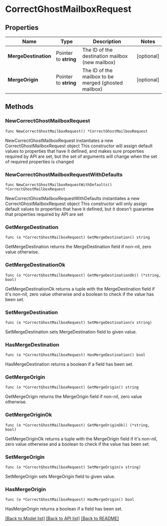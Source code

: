 # CorrectGhostMailboxRequest

## Properties

Name | Type | Description | Notes
------------ | ------------- | ------------- | -------------
**MergeDestination** | Pointer to **string** | The ID of the destination mailbox (new mailbox) | [optional] 
**MergeOrigin** | Pointer to **string** | The ID of the mailbox to be merged (ghosted mailbox) | [optional] 

## Methods

### NewCorrectGhostMailboxRequest

`func NewCorrectGhostMailboxRequest() *CorrectGhostMailboxRequest`

NewCorrectGhostMailboxRequest instantiates a new CorrectGhostMailboxRequest object
This constructor will assign default values to properties that have it defined,
and makes sure properties required by API are set, but the set of arguments
will change when the set of required properties is changed

### NewCorrectGhostMailboxRequestWithDefaults

`func NewCorrectGhostMailboxRequestWithDefaults() *CorrectGhostMailboxRequest`

NewCorrectGhostMailboxRequestWithDefaults instantiates a new CorrectGhostMailboxRequest object
This constructor will only assign default values to properties that have it defined,
but it doesn't guarantee that properties required by API are set

### GetMergeDestination

`func (o *CorrectGhostMailboxRequest) GetMergeDestination() string`

GetMergeDestination returns the MergeDestination field if non-nil, zero value otherwise.

### GetMergeDestinationOk

`func (o *CorrectGhostMailboxRequest) GetMergeDestinationOk() (*string, bool)`

GetMergeDestinationOk returns a tuple with the MergeDestination field if it's non-nil, zero value otherwise
and a boolean to check if the value has been set.

### SetMergeDestination

`func (o *CorrectGhostMailboxRequest) SetMergeDestination(v string)`

SetMergeDestination sets MergeDestination field to given value.

### HasMergeDestination

`func (o *CorrectGhostMailboxRequest) HasMergeDestination() bool`

HasMergeDestination returns a boolean if a field has been set.

### GetMergeOrigin

`func (o *CorrectGhostMailboxRequest) GetMergeOrigin() string`

GetMergeOrigin returns the MergeOrigin field if non-nil, zero value otherwise.

### GetMergeOriginOk

`func (o *CorrectGhostMailboxRequest) GetMergeOriginOk() (*string, bool)`

GetMergeOriginOk returns a tuple with the MergeOrigin field if it's non-nil, zero value otherwise
and a boolean to check if the value has been set.

### SetMergeOrigin

`func (o *CorrectGhostMailboxRequest) SetMergeOrigin(v string)`

SetMergeOrigin sets MergeOrigin field to given value.

### HasMergeOrigin

`func (o *CorrectGhostMailboxRequest) HasMergeOrigin() bool`

HasMergeOrigin returns a boolean if a field has been set.


[[Back to Model list]](../README.md#documentation-for-models) [[Back to API list]](../README.md#documentation-for-api-endpoints) [[Back to README]](../README.md)


